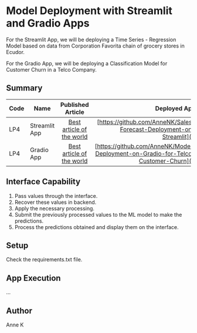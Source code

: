 # Model Deployment with Streamlit and Gradio Apps

For the Streamlit App, we will be deploying a Time Series - Regression Model based on data from Corporation Favorita chain of grocery stores in Ecudor.

For the Gradio App, we will be deploying a Classification Model for Customer Churn in a Telco Company.

## Summary
| Code      | Name        | Published Article |  Deployed App |
|-----------|-------------|:-------------:|------:|
|LP4 | Streamlit App |  [Best article of the world](/) | [https://github.com/AnneNK/Sales-Forecast-Deployment-on-Streamlit](/) |
|LP4 | Gradio App    |  [Best article of the world](/) | [https://github.com/AnneNK/Model-Deployment-on-Gradio-for-Telco-Customer-Churn](/) |


## Interface Capability
1. Pass values through the interface.
2. Recover these values in backend.
3. Apply the necessary processing.
4. Submit the previously processed values to the ML model to make the predictions.
5. Process the predictions obtained and display them on the interface.

## Setup
Check the requirements.txt file.

## App Execution
...

## Author
Anne K

